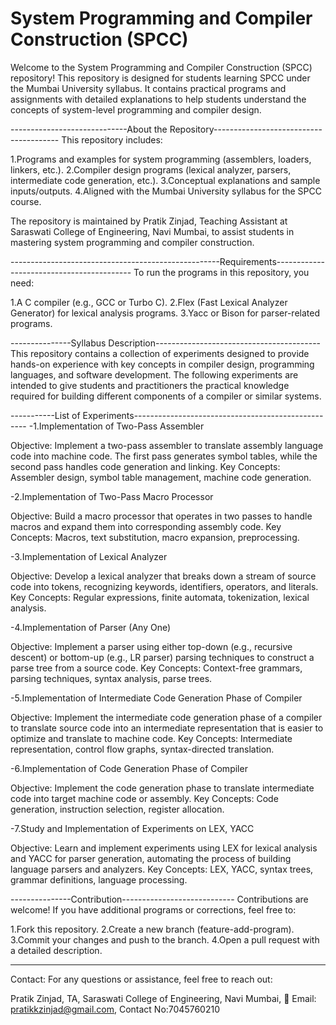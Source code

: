 # System Programming and Compiler Construction (SPCC)

Welcome to the System Programming and Compiler Construction (SPCC) repository! This repository is designed for students learning SPCC under the Mumbai University syllabus. It contains practical programs and assignments with detailed explanations to help students understand the concepts of system-level programming and compiler design.

-----------------------------About the Repository---------------------------------------
This repository includes:

1.Programs and examples for system programming (assemblers, loaders, linkers, etc.).
2.Compiler design programs (lexical analyzer, parsers, intermediate code generation, etc.).
3.Conceptual explanations and sample inputs/outputs.
4.Aligned with the Mumbai University syllabus for the SPCC course.


The repository is maintained by Pratik Zinjad, Teaching Assistant at Saraswati College of Engineering, Navi Mumbai, to assist students in mastering system programming and compiler construction.

----------------------------------------------------Requirements------------------------------------------
To run the programs in this repository, you need:

1.A C compiler (e.g., GCC or Turbo C).
2.Flex (Fast Lexical Analyzer Generator) for lexical analysis programs.
3.Yacc or Bison for parser-related programs.



---------------Syllabus Description-----------------------------------------
This repository contains a collection of experiments designed to provide hands-on experience with key concepts in compiler design, programming languages, and software development. The following experiments are intended to give students and practitioners the practical knowledge required for building different components of a compiler or similar systems.

-----------List of Experiments---------------------------------------------------
-1.Implementation of Two-Pass Assembler

Objective: Implement a two-pass assembler to translate assembly language code into machine code. The first pass generates symbol tables, while the second pass handles code generation and linking.
Key Concepts: Assembler design, symbol table management, machine code generation.


-2.Implementation of Two-Pass Macro Processor

Objective: Build a macro processor that operates in two passes to handle macros and expand them into corresponding assembly code.
Key Concepts: Macros, text substitution, macro expansion, preprocessing.


-3.Implementation of Lexical Analyzer

Objective: Develop a lexical analyzer that breaks down a stream of source code into tokens, recognizing keywords, identifiers, operators, and literals.
Key Concepts: Regular expressions, finite automata, tokenization, lexical analysis.


-4.Implementation of Parser (Any One)

Objective: Implement a parser using either top-down (e.g., recursive descent) or bottom-up (e.g., LR parser) parsing techniques to construct a parse tree from a source code.
Key Concepts: Context-free grammars, parsing techniques, syntax analysis, parse trees.


-5.Implementation of Intermediate Code Generation Phase of Compiler

Objective: Implement the intermediate code generation phase of a compiler to translate source code into an intermediate representation that is easier to optimize and translate to machine code.
Key Concepts: Intermediate representation, control flow graphs, syntax-directed translation.


-6.Implementation of Code Generation Phase of Compiler

Objective: Implement the code generation phase to translate intermediate code into target machine code or assembly.
Key Concepts: Code generation, instruction selection, register allocation.


-7.Study and Implementation of Experiments on LEX, YACC

Objective: Learn and implement experiments using LEX for lexical analysis and YACC for parser generation, automating the process of building language parsers and analyzers.
Key Concepts: LEX, YACC, syntax trees, grammar definitions, language processing.


---------------Contribution----------------------------
Contributions are welcome! If you have additional programs or corrections, feel free to:

1.Fork this repository.
2.Create a new branch (feature-add-program).
3.Commit your changes and push to the branch.
4.Open a pull request with a detailed description.

---------------------------------------------------------------------------------------------------------------------------
Contact:
For any questions or assistance, feel free to reach out:

Pratik Zinjad,
TA, Saraswati College of Engineering, Navi Mumbai,
📧 Email: pratikkzinjad@gmail.com,
Contact No:7045760210
